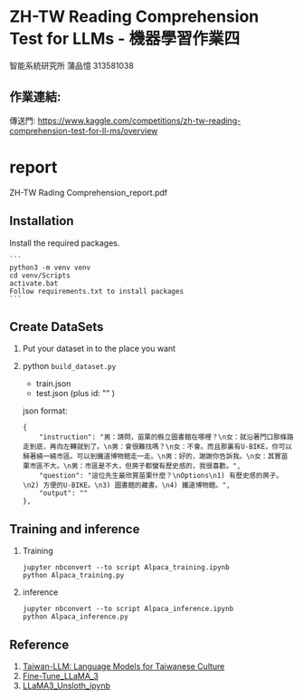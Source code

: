 # ZH-TW Reading Comprehension Test for LLMs - 機器學習作業四

智能系統研究所 蒲品憶 313581038

## 作業連結:
傳送門: https://www.kaggle.com/competitions/zh-tw-reading-comprehension-test-for-ll-ms/overview

# report

ZH-TW Rading Comprehension_report.pdf

## Installation

Install the required packages.

    ```
    python3 -m venv venv
    cd venv/Scripts
    activate.bat
    Follow requirements.txt to install packages
    ```
    
## Create DataSets

1. Put your dataset in to the place you want

2. python `build_dataset.py`
    - train.json
    - test.json (plus id: "" )

    json format:
    ```
    {
        "instruction": "男：請問，苗栗的縣立圖書館在哪裡？\n女：就沿著門口那條路走到底，再向左轉就到了。\n男：會很難找嗎？\n女：不會。而且那裏有U-BIKE，你可以騎著繞一繞市區。可以到鐵道博物館走一走。\n男：好的，謝謝你告訴我。\n女：其實苗栗市區不大。\n男：市區是不大，但房子都蠻有歷史感的，我很喜歡。",
        "question": "這位先生最欣賞苗栗什麼？\nOptions\n1) 有歷史感的房子。\n2) 方便的U-BIKE。\n3) 圖書館的藏書。\n4) 鐵道博物館。",
        "output": ""
    },
    ```

## Training and inference

1. Training
    ```
    jupyter nbconvert --to script Alpaca_training.ipynb
    python Alpaca_training.py
    ```


2. inference
    ```
    jupyter nbconvert --to script Alpaca_inference.ipynb
    python Alpaca_inference.py
    ```

## Reference

1. [Taiwan-LLM: Language Models for Taiwanese Culture](https://github.com/MiuLab/Taiwan-LLM)
2. [Fine-Tune_LLaMA_3](https://www.confident-ai.com/blog/the-ultimate-guide-to-fine-tune-llama-2-with-llm-evaluations)
3. [LLaMA3_Unsloth_ipynb](https://colab.research.google.com/drive/135ced7oHytdxu3N2DNe1Z0kqjyYIkDXp?usp=sharing#scrollTo=e2pEuRb1r2Vg)